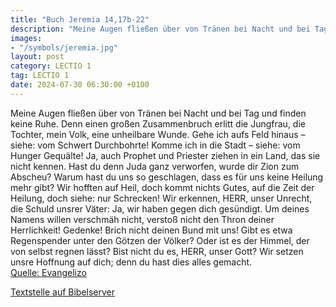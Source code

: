```yaml
---
title: "Buch Jeremia 14,17b-22"
description: "Meine Augen fließen über von Tränen bei Nacht und bei Tag und finden keine Ruhe. Denn einen großen Zusammenbruch erlitt die Jungfrau, die Tochter, mein Volk, eine unheilbare Wunde. Gehe ich aufs Feld hinaus – siehe: vom Schwert Durchbohrte! Komme ich in die Stadt – siehe: vom Hun...."
images:
- "/symbols/jeremia.jpg"
layout: post
category: LECTIO 1
tag: LECTIO 1
date: 2024-07-30 06:30:00 +0100
---
```

Meine Augen fließen über von Tränen bei Nacht und bei Tag und finden keine Ruhe. Denn einen großen Zusammenbruch erlitt die Jungfrau, die Tochter, mein Volk, eine unheilbare Wunde.
Gehe ich aufs Feld hinaus – siehe: vom Schwert Durchbohrte! Komme ich in die Stadt – siehe: vom Hunger Gequälte! Ja, auch Prophet und Priester ziehen in ein Land, das sie nicht kennen.<!--more-->
Hast du denn Juda ganz verworfen, wurde dir Zion zum Abscheu? Warum hast du uns so geschlagen, dass es für uns keine Heilung mehr gibt? Wir hofften auf Heil, doch kommt nichts Gutes, auf die Zeit der Heilung, doch siehe: nur Schrecken!
Wir erkennen, HERR, unser Unrecht, die Schuld unsrer Väter: Ja, wir haben gegen dich gesündigt.
Um deines Namens willen verschmäh nicht, verstoß nicht den Thron deiner Herrlichkeit! Gedenke! Brich nicht deinen Bund mit uns!
Gibt es etwa Regenspender unter den Götzen der Völker? Oder ist es der Himmel, der von selbst regnen lässt? Bist nicht du es, HERR, unser Gott? Wir setzen unsre Hoffnung auf dich; denn du hast dies alles gemacht.<br>
[Quelle: Evangelizo](https://evangeliumtagfuertag.org/DE/gospel)

[Textstelle auf Bibelserver](https://www.bibleserver.com/EU/Jeremia14,17b-22)
